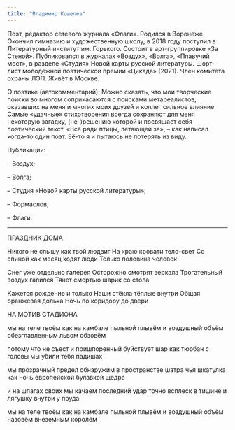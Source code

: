 ```yaml
---
title: "Владимир Кошелев"
---
```

Поэт, редактор сетевого журнала «Флаги». Родился в Воронеже. Окончил гимназию и художественную школу, в 2018 году поступил в Литературный институт им. Горького. Состоит в арт-группировке «За Стеной». Публиковался в журналах «Воздух», «Волга», «Плавучий мост», в разделе «Студия» Новой карты русской литературы. Шорт-лист молодёжной поэтической премии «Цикада» (2021). Член комитета охраны ЛЭП. Живёт в Москве.

О поэтике (автокомментарий):
Можно сказать, что мои творческие поиски во многом соприкасаются с поисками метареалистов, оказавших на меня и многих моих друзей и коллег сильное влияние. Самые «удачные» стихотворения всегда сохраняют для меня некоторую загадку, (не-)решению которой и посвящает себя поэтический текст. «Всё ради птицы, летающей за», – как написал когда-то один поэт. Её-то я и пытаюсь не потерять из виду.

Публикации:

– Воздух;

– Волга;

– Студия «Новой карты русской литературы»;

– Формаслов;

– Флаги.

***

ПРАЗДНИК ДОМА

Никого не слышу как твой людвиг
На краю кровати тело-свет
Со спиной как месяц ходят люди
Только половина человек

Снег уже отдельно галерея
Осторожно смотрят зеркала
Трогательный воздух галилея
Тянет смертью шарик со стола

Кажется рождение и только
Наши стёкла тёплые внутри
Общая оранжевая долька
Ночь по коридору до двери


НА МОТИВ СТАДИОНА

мы на теле твоём
как на камбале пыльной плывём
и воздушный объём
обезглавленным львом обзовём

потому что не съест и пришпоренный буйствует шар
как тюрбан с головы мы убили тебя падишах

мы прозрачный предел обнаружим в пространстве шатра
чья шкатулка как ночь европейской булавкой щедра

и на шпагах своих мы качаем последний удар
точно всплеск в тишине и лягушку внутри у пруда

мы на теле твоём
как на камбале пыльной плывём
и воздушный объём
назовём внеземным королём

